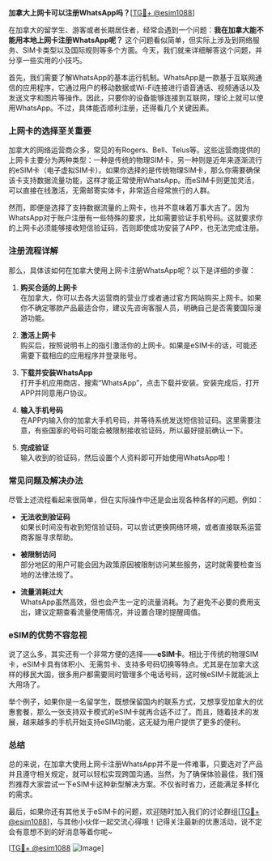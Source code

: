**加拿大上网卡可以注册WhatsApp吗？**[[TG💪+ @esim1088](https://t.me/s/esim1088)]

在加拿大的留学生、游客或者长期居住者，经常会遇到一个问题：**我在加拿大能不能用本地上网卡注册WhatsApp呢？** 这个问题看似简单，但实际上涉及到网络服务、SIM卡类型以及国际规则等多个方面。今天，我们就来详细解答这个问题，并分享一些实用的小技巧。

首先，我们需要了解WhatsApp的基本运行机制。WhatsApp是一款基于互联网通信的应用程序，它通过用户的移动数据或Wi-Fi连接进行语音通话、视频通话以及发送文字和图片等操作。因此，只要你的设备能够连接到互联网，理论上就可以使用WhatsApp。不过，具体能否顺利注册，还得看几个关键因素。

### 上网卡的选择至关重要

加拿大的网络运营商众多，常见的有Rogers、Bell、Telus等。这些运营商提供的上网卡主要分为两种类型：一种是传统的物理SIM卡，另一种则是近年来逐渐流行的eSIM卡（电子虚拟SIM卡）。如果你选择的是传统物理SIM卡，那么你需要确保该卡支持数据流量功能，这样才能正常使用WhatsApp。而eSIM卡则更加灵活，可以直接在线激活，无需邮寄实体卡，非常适合经常旅行的人群。

然而，即便是选择了支持数据流量的上网卡，也并不意味着万事大吉了。因为WhatsApp对于账户注册有一些特殊的要求，比如需要验证手机号码。这就要求你的上网卡必须能够接收短信验证码，否则即使成功安装了APP，也无法完成注册。

### 注册流程详解

那么，具体该如何在加拿大使用上网卡注册WhatsApp呢？以下是详细的步骤：

1. **购买合适的上网卡**  
   在加拿大，你可以去各大运营商的营业厅或者通过官方网站购买上网卡。如果你不确定哪款产品最适合你，建议先咨询客服人员，明确自己是否需要国际漫游功能。

2. **激活上网卡**  
   购买后，按照说明书上的指引激活你的上网卡。如果是eSIM卡的话，可能还需要下载相应的应用程序并登录账号。

3. **下载并安装WhatsApp**  
   打开手机应用商店，搜索“WhatsApp”，点击下载并安装。安装完成后，打开APP并同意用户协议。

4. **输入手机号码**  
   在APP内输入你的加拿大手机号码，并等待系统发送短信验证码。这里需要注意，有些国家的号码可能会被限制接收验证码，所以最好提前确认一下。

5. **完成验证**  
   输入收到的验证码，然后设置个人资料即可开始使用WhatsApp啦！

### 常见问题及解决办法

尽管上述流程看起来很简单，但在实际操作中还是会出现各种各样的问题。例如：

- **无法收到验证码**  
  如果长时间没有收到短信验证码，可以尝试更换网络环境，或者直接联系运营商客服寻求帮助。

- **被限制访问**  
  部分地区的用户可能会因为政策原因被限制访问某些服务，这时就需要检查当地的法律法规了。

- **流量消耗过大**  
  WhatsApp虽然高效，但也会产生一定的流量消耗。为了避免不必要的费用支出，建议定期查看流量使用情况，并设置合理的提醒阈值。

### eSIM的优势不容忽视

说了这么多，其实还有一个非常方便的选择——**eSIM卡**。相比于传统的物理SIM卡，eSIM卡具有体积小、无需剪卡、支持多号码切换等特点。尤其是在加拿大这样的移民大国，很多用户都需要同时管理多个电话号码，这时候eSIM卡就能派上大用场了。

举个例子，如果你是一名留学生，既想保留国内的联系方式，又想享受加拿大的优惠套餐，那么一张支持双卡模式的eSIM卡就再合适不过了。而且，随着技术的发展，越来越多的手机开始支持eSIM功能，这无疑为用户提供了更多的便利。

### 总结

总的来说，在加拿大使用上网卡注册WhatsApp并不是一件难事，只要选对了产品并且遵守相关规定，就可以轻松实现跨国沟通。当然，为了确保体验最佳，我们强烈推荐大家尝试一下eSIM卡这种新型解决方案。不仅省时省力，还能满足多样化的需求。

最后，如果你还有其他关于eSIM卡的问题，欢迎随时加入我们的讨论群组[[TG💪+ @esim1088](https://t.me/s/esim1088)]，与其他小伙伴一起交流心得哦！记得关注最新的优惠活动，说不定会有意想不到的好消息等着你呢~

[[TG💪+ @esim1088](https://t.me/s/esim1088) ![Image](https://i.postimg.cc/4NQfJmqS/Snipaste-2025-05-13-00-14-12.png)]